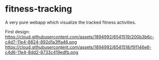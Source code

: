 # fitness-tracking
A very pure webapp which visualize the tracked fitness activities.

First design:
https://cloud.githubusercontent.com/assets/1894992/6541519/200b3b6c-c4d7-11e4-8824-892d1a3ffa46.png
https://cloud.githubusercontent.com/assets/1894992/6541518/f91146e6-c4d6-11e4-8dd2-8733c419edfb.png
